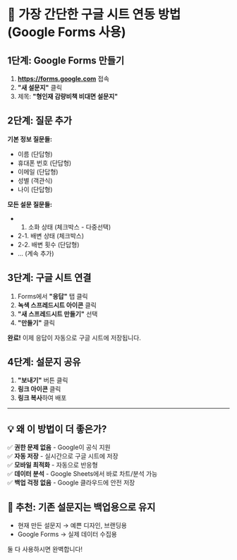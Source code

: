 # 🚀 가장 간단한 구글 시트 연동 방법 (Google Forms 사용)

## 1단계: Google Forms 만들기

1. **https://forms.google.com** 접속
2. **"새 설문지"** 클릭
3. 제목: **"형인재 감량비책 비대면 설문지"**

## 2단계: 질문 추가

**기본 정보 질문들:**
- 이름 (단답형)
- 휴대폰 번호 (단답형)
- 이메일 (단답형)
- 성별 (객관식)
- 나이 (단답형)

**모든 설문 질문들:**
- 1. 소화 상태 (체크박스 - 다중선택)
- 2-1. 배변 상태 (체크박스)
- 2-2. 배변 횟수 (단답형)
- ... (계속 추가)

## 3단계: 구글 시트 연결

1. Forms에서 **"응답"** 탭 클릭
2. **녹색 스프레드시트 아이콘** 클릭
3. **"새 스프레드시트 만들기"** 선택
4. **"만들기"** 클릭

**완료!** 이제 응답이 자동으로 구글 시트에 저장됩니다.

## 4단계: 설문지 공유

1. **"보내기"** 버튼 클릭
2. **링크 아이콘** 클릭
3. **링크 복사**하여 배포

---

## 💡 왜 이 방법이 더 좋은가?

✅ **권한 문제 없음** - Google이 공식 지원  
✅ **자동 저장** - 실시간으로 구글 시트에 저장  
✅ **모바일 최적화** - 자동으로 반응형  
✅ **데이터 분석** - Google Sheets에서 바로 차트/분석 가능  
✅ **백업 걱정 없음** - Google 클라우드에 안전 저장  

## 🎯 추천: 기존 설문지는 백업용으로 유지

- 현재 만든 설문지 → 예쁜 디자인, 브랜딩용
- Google Forms → 실제 데이터 수집용

둘 다 사용하시면 완벽합니다!
